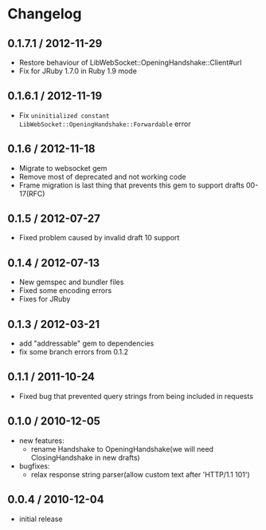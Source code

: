 # Changelog

## 0.1.7.1 / 2012-11-29

- Restore behaviour of LibWebSocket::OpeningHandshake::Client#url
- Fix for JRuby 1.7.0 in Ruby 1.9 mode

## 0.1.6.1 / 2012-11-19

- Fix `uninitialized constant LibWebSocket::OpeningHandshake::Forwardable` error

## 0.1.6 / 2012-11-18

- Migrate to websocket gem
- Remove most of deprecated and not working code
- Frame migration is last thing that prevents this gem to support drafts 00-17(RFC)

## 0.1.5 / 2012-07-27

- Fixed problem caused by invalid draft 10 support

## 0.1.4 / 2012-07-13

- New gemspec and bundler files
- Fixed some encoding errors
- Fixes for JRuby

## 0.1.3 / 2012-03-21

- add "addressable" gem to dependencies
- fix some branch errors from 0.1.2

## 0.1.1 / 2011-10-24

- Fixed bug that prevented query strings from being included in requests

## 0.1.0 / 2010-12-05

- new features:
  - rename Handshake to OpeningHandshake(we will need ClosingHandshake in new drafts)
- bugfixes:
  - relax response string parser(allow custom text after 'HTTP/1.1 101')

## 0.0.4 / 2010-12-04

- initial release
